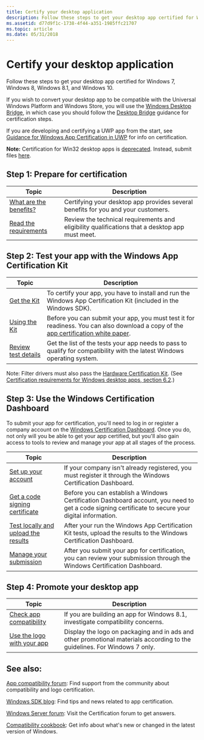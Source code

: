 ```yaml
---
title: Certify your desktop application
description: Follow these steps to get your desktop app certified for Windows 7, Windows 8, Windows 8.1, and Windows 10.If you wish to convert your desktop app to be compatible with the Universal Windows Platform and Windows Store, you will use the Windows Desktop Bridge, in which case you should follow the Desktop Bridge guidance for certification steps.If you are developing and certifying a UWP app from the start, see Guidance for Windows App Certification in UWP for info on certification.
ms.assetid: d77d9f1c-1738-4f44-a351-1985ffc21707
ms.topic: article
ms.date: 05/31/2018
---
```


# Certify your desktop application

Follow these steps to get your desktop app certified for Windows 7, Windows 8, Windows 8.1, and Windows 10.

If you wish to convert your desktop app to be compatible with the Universal Windows Platform and Windows Store, you will use the [Windows Desktop Bridge](https://developer.microsoft.com/windows/bridges/desktop), in which case you should follow the [Desktop Bridge](https://docs.microsoft.com/windows/uwp/porting/desktop-to-uwp-root) guidance for certification steps.

If you are developing and certifying a UWP app from the start, see [Guidance for Windows App Certification in UWP](https://docs.microsoft.com/windows/uwp/debug-test-perf/windows-app-certification-kit) for info on certification.

**Note:** Certification for Win32 desktop apps is [deprecated](https://techcommunity.microsoft.com/t5/windows-hardware-certification/win32-logo-certification-deprecation/ba-p/364920). Instead, submit files [here](https://www.microsoft.com/en-us/wdsi/filesubmission/).

## Step 1: Prepare for certification



| Topic                                                                                       | Description                                                                                    |
|---------------------------------------------------------------------------------------------|------------------------------------------------------------------------------------------------|
| [What are the benefits?](what-are-the-benefits-.md)<br/>                             | Certifying your desktop app provides several benefits for you and your customers.              |
| [Read the requirements](certification-requirements-for-windows-desktop-apps.md)<br/> | Review the technical requirements and eligibility qualifications that a desktop app must meet. |



 

## Step 2: Test your app with the Windows App Certification Kit



| Topic                                                          | Description                                                                                                                                                                           |
|----------------------------------------------------------------|---------------------------------------------------------------------------------------------------------------------------------------------------------------------------------------|
| [Get the Kit](https://developer.microsoft.com/windows/downloads/app-certification-kit/) | To certify your app, you have to install and run the Windows App Certification Kit (included in the Windows SDK).                                                                     |
| [Using the Kit](using-the-windows-app-certification-kit.md)   | Before you can submit your app, you must test it for readiness. You can also download a copy of the [app certification white paper](https://go.microsoft.com/fwlink/p/?LinkId=703908). |
| [Review test details](windows-app-certification-kit-tests.md) | Get the list of the tests your app needs to pass to qualify for compatibility with the latest Windows operating system.                                                               |



 

Note: Filter drivers must also pass the [Hardware Certification Kit](https://go.microsoft.com/fwlink/p/?LinkId=733613). (See [Certification requirements for Windows desktop apps, section 6.2](certification-requirements-for-windows-desktop-apps.md).)

## Step 3: Use the Windows Certification Dashboard

To submit your app for certification, you'll need to log in or register a company account on the [Windows Certification Dashboard](https://docs.microsoft.com/previous-versions/hh833792(v=msdn.10)?redirectedfrom=MSDN). Once you do, not only will you be able to get your app certified, but you'll also gain access to tools to review and manage your app at all stages of the process.



| Topic                                                                                                                   | Description                                                                                                                                        |
|-------------------------------------------------------------------------------------------------------------------------|----------------------------------------------------------------------------------------------------------------------------------------------------|
| [Set up your account](https://docs.microsoft.com/windows-hardware/drivers/dashboard/)                 | If your company isn't already registered, you must register it through the Windows Certification Dashboard.                                        |
| [Get a code signing certificate](https://docs.microsoft.com/windows-hardware/drivers/dashboard/)      | Before you can establish a Windows Certification Dashboard account, you need to get a code signing certificate to secure your digital information. |
| [Test locally and upload the results](https://docs.microsoft.com/windows-hardware/drivers/dashboard/) | After your run the Windows App Certification Kit tests, upload the results to the Windows Certification Dashboard.                                 |
| [Manage your submission](https://docs.microsoft.com/windows-hardware/drivers/dashboard/)              | After you submit your app for certification, you can review your submission through the Windows Certification Dashboard.                           |



 

## Step 4: Promote your desktop app



| Topic                                                                      | Description                                                                                                               |
|----------------------------------------------------------------------------|---------------------------------------------------------------------------------------------------------------------------|
| [Check app compatibility](https://docs.microsoft.com/windows/compatibility/windows-8-1-introduction?redirectedfrom=MSDN) | If you are building an app for Windows 8.1, investigate compatibility concerns.                                           |
| [Use the logo with your app](windows-7-certification.md)                  | Display the logo on packaging and in ads and other promotional materials according to the guidelines. For Windows 7 only. |



 

## See also:

[App compatibility forum](https://social.msdn.microsoft.com/Forums/windowsdesktop/en-US/home?forum=windowscompatibility): Find support from the community about compatibility and logo certification.

[Windows SDK blog](https://blogs.msdn.com/b/winsdk/archive/tags/certification/): Find tips and news related to app certification.

[Windows Server forum]( https://go.microsoft.com/fwlink/p/?LinkId=703928): Visit the Certification forum to get answers.

[Compatibility cookbook](https://docs.microsoft.com/windows/desktop/w8cookbook/windows-8-and-windows-server-8-compatibility-cookbook-portal): Get info about what's new or changed in the latest version of Windows.

 

 





